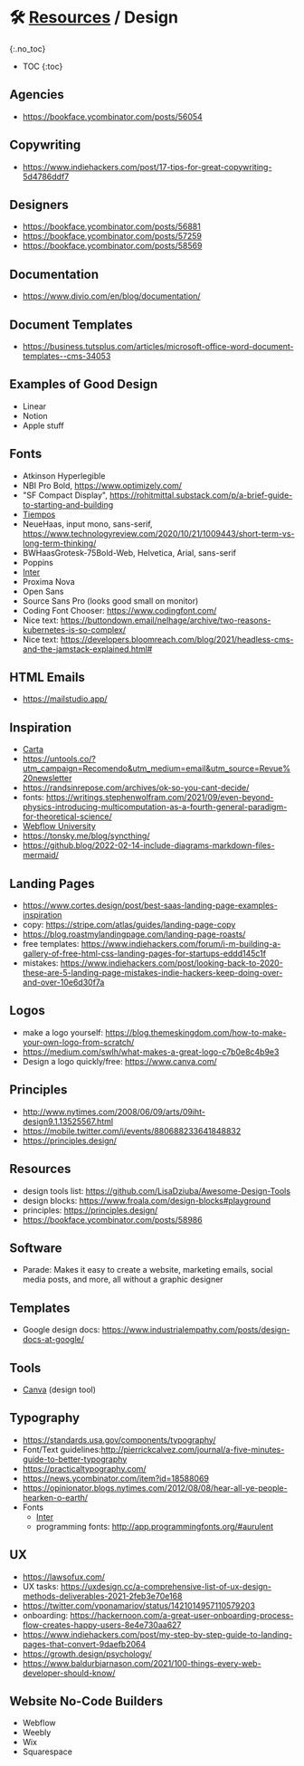 # 🛠 [Resources](/README.md) / Design
{:.no_toc}

* TOC
{:toc}



## Agencies
- https://bookface.ycombinator.com/posts/56054

## Copywriting
- https://www.indiehackers.com/post/17-tips-for-great-copywriting-5d4786ddf7

## Designers
- https://bookface.ycombinator.com/posts/56881
- https://bookface.ycombinator.com/posts/57259
- https://bookface.ycombinator.com/posts/58569

## Documentation
- https://www.divio.com/en/blog/documentation/

## Document Templates
- https://business.tutsplus.com/articles/microsoft-office-word-document-templates--cms-34053

## Examples of Good Design
- Linear
- Notion
- Apple stuff

## Fonts
- Atkinson Hyperlegible
- NBI Pro Bold, https://www.optimizely.com/
- "SF Compact Display", https://rohitmittal.substack.com/p/a-brief-guide-to-starting-and-building
- [Tiempos](https://www.fullstory.com/)
- NeueHaas, input mono, sans-serif, https://www.technologyreview.com/2020/10/21/1009443/short-term-vs-long-term-thinking/
- BWHaasGrotesk-75Bold-Web, Helvetica, Arial, sans-serif
- Poppins
- [Inter](https://rsms.me/inter/)
- Proxima Nova
- Open Sans
- Source Sans Pro (looks good small on monitor)
- Coding Font Chooser: https://www.codingfont.com/
- Nice text: https://buttondown.email/nelhage/archive/two-reasons-kubernetes-is-so-complex/
- Nice text: https://developers.bloomreach.com/blog/2021/headless-cms-and-the-jamstack-explained.html#

## HTML Emails
- https://mailstudio.app/

## Inspiration
- [Carta](https://carta.com/)
- https://untools.co/?utm_campaign=Recomendo&utm_medium=email&utm_source=Revue%20newsletter
- https://randsinrepose.com/archives/ok-so-you-cant-decide/
- fonts: https://writings.stephenwolfram.com/2021/09/even-beyond-physics-introducing-multicomputation-as-a-fourth-general-paradigm-for-theoretical-science/
- [Webflow University](https://university.webflow.com/lessons-overview)
- https://tonsky.me/blog/syncthing/
- https://github.blog/2022-02-14-include-diagrams-markdown-files-mermaid/

## Landing Pages
- https://www.cortes.design/post/best-saas-landing-page-examples-inspiration
- copy: https://stripe.com/atlas/guides/landing-page-copy
- https://blog.roastmylandingpage.com/landing-page-roasts/
- free templates: https://www.indiehackers.com/forum/i-m-building-a-gallery-of-free-html-css-landing-pages-for-startups-eddd145c1f
- mistakes: https://www.indiehackers.com/post/looking-back-to-2020-these-are-5-landing-page-mistakes-indie-hackers-keep-doing-over-and-over-10e6d30f7a

## Logos
- make a logo yourself: https://blog.themeskingdom.com/how-to-make-your-own-logo-from-scratch/
- https://medium.com/swlh/what-makes-a-great-logo-c7b0e8c4b9e3
- Design a logo quickly/free: https://www.canva.com/

## Principles
- http://www.nytimes.com/2008/06/09/arts/09iht-design9.1.13525567.html
- https://mobile.twitter.com/i/events/880688233641848832
- https://principles.design/

## Resources
- design tools list: https://github.com/LisaDziuba/Awesome-Design-Tools
- design blocks: https://www.froala.com/design-blocks#playground
- principles: https://principles.design/
- https://bookface.ycombinator.com/posts/58986

## Software
- Parade: Makes it easy to create a website, marketing emails, social media posts, and more, all without a graphic designer

## Templates
- Google design docs: https://www.industrialempathy.com/posts/design-docs-at-google/

## Tools
- [Canva](https://www.canva.com/) (design tool)

## Typography
- https://standards.usa.gov/components/typography/
- Font/Text guidelines:http://pierrickcalvez.com/journal/a-five-minutes-guide-to-better-typography
- https://practicaltypography.com/
- https://news.ycombinator.com/item?id=18588069
- https://opinionator.blogs.nytimes.com/2012/08/08/hear-all-ye-people-hearken-o-earth/
- Fonts
  - [Inter](https://rsms.me/inter/)
  - programming fonts: http://app.programmingfonts.org/#aurulent

## UX
- https://lawsofux.com/
- UX tasks: https://uxdesign.cc/a-comprehensive-list-of-ux-design-methods-deliverables-2021-2feb3e70e168
- https://twitter.com/vponamariov/status/1421014957110579203
- onboarding: https://hackernoon.com/a-great-user-onboarding-process-flow-creates-happy-users-8e4e730aa627
- https://www.indiehackers.com/post/my-step-by-step-guide-to-landing-pages-that-convert-9daefb2064
- https://growth.design/psychology/
- https://www.baldurbjarnason.com/2021/100-things-every-web-developer-should-know/

## Website No-Code Builders
- Webflow
- Weebly
- Wix
- Squarespace
